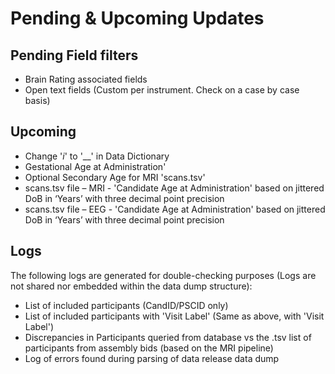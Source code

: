 # Pending & Upcoming Updates

## Pending Field filters

* Brain Rating associated fields  
* Open text fields (Custom per instrument. Check on a case by case basis)  

## Upcoming

* Change '_i_' to '__' in Data Dictionary  
* Gestational Age at Administration'  
* Optional Secondary Age for MRI 'scans.tsv'  
* scans.tsv file – MRI -  'Candidate Age at Administration' based on jittered DoB in ‘Years’ with three decimal point precision   
* scans.tsv file – EEG - 'Candidate Age at Administration' based on jittered DoB in ‘Years’ with three decimal point precision   
  
## Logs

The following logs are generated for double-checking purposes (Logs are not shared nor embedded within the data dump structure):

* List of included participants (CandID/PSCID only)  
* List of included participants with 'Visit Label' (Same as above, with 'Visit Label')  
* Discrepancies in Participants queried from database vs the .tsv list of participants from assembly bids (based on the MRI pipeline)  
* Log of errors found during parsing of data release data dump